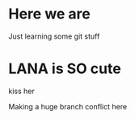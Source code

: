 # Here we are
Just learning some git stuff

# LANA is SO cute
kiss her

Making a huge branch conflict here
